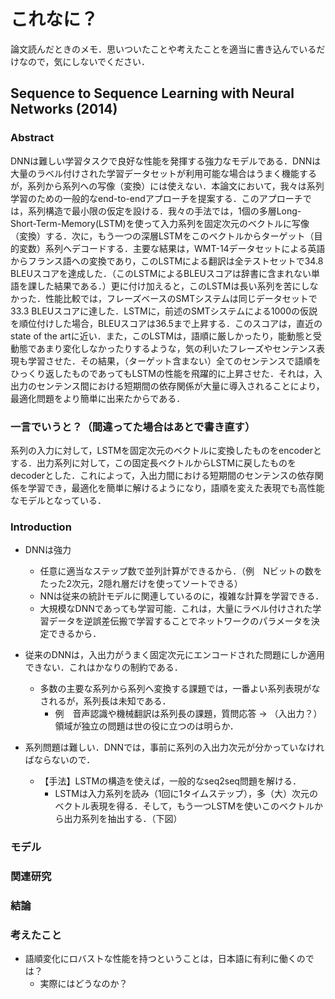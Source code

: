 # これなに？

論文読んだときのメモ．思いついたことや考えたことを適当に書き込んでいるだけなので，気にしないでください．

## Sequence to Sequence Learning with Neural Networks (2014)

### Abstract
DNNは難しい学習タスクで良好な性能を発揮する強力なモデルである．DNNは大量のラベル付けされた学習データセットが利用可能な場合はうまく機能するが，系列から系列への写像（変換）には使えない．本論文において，我々は系列学習のための一般的なend-to-endアプローチを提案する．このアプローチでは，系列構造で最小限の仮定を設ける．我々の手法では，1個の多層Long-Short-Term-Memory(LSTM)を使って入力系列を固定次元のベクトルに写像（変換）する．次に，もう一つの深層LSTMをこのベクトルからターゲット（目的変数）系列へデコードする．主要な結果は，WMT-14データセットによる英語からフランス語への変換であり，このLSTMによる翻訳は全テストセットで34.8 BLEUスコアを達成した．（このLSTMによるBLEUスコアは辞書に含まれない単語を課した結果である．）更に付け加えると，このLSTMは長い系列を苦にしなかった．性能比較では，フレーズベースのSMTシステムは同じデータセットで33.3 BLEUスコアに達した．LSTMに，前述のSMTシステムによる1000の仮説を順位付けした場合，BLEUスコアは36.5まで上昇する．このスコアは，直近のstate of the artに近い．また，このLSTMは，語順に厳しかったり，能動態と受動態であまり変化しなかったりするような，気の利いたフレーズやセンテンス表現も学習させた．その結果，（ターゲット含まない）全てのセンテンスで語順をひっくり返したものであってもLSTMの性能を飛躍的に上昇させた．それは，入出力のセンテンス間における短期間の依存関係が大量に導入されることにより，最適化問題をより簡単に出来たからである．


### 一言でいうと？（間違ってた場合はあとで書き直す）

系列の入力に対して，LSTMを固定次元のベクトルに変換したものをencoderとする．出力系列に対して，この固定長ベクトルからLSTMに戻したものをdecoderとした．これによって，入出力間における短期間のセンテンスの依存関係を学習でき，最適化を簡単に解けるようになり，語順を変えた表現でも高性能なモデルとなっている．

### Introduction
- DNNは強力
    - 任意に適当なステップ数で並列計算ができるから．（例　Nビットの数をたった2次元，2隠れ層だけを使ってソートできる）
    - NNは従来の統計モデルに関連しているのに，複雑な計算を学習できる．
    - 大規模なDNNであっても学習可能．これは，大量にラベル付けされた学習データを逆誤差伝搬で学習することでネットワークのパラメータを決定できるから．

- 従来のDNNは，入出力がうまく固定次元にエンコードされた問題にしか適用できない．これはかなりの制約である．
    - 多数の主要な系列から系列へ変換する課題では，一番よい系列表現がなされるが，系列長は未知である．
        - 例　音声認識や機械翻訳は系列長の課題，質問応答
    → （入出力？）領域が独立の問題は世の役に立つのは明らか．

- 系列問題は難しい．DNNでは，事前に系列の入出力次元が分かっていなければならないので．
    - 【手法】LSTMの構造を使えば，一般的なseq2seq問題を解ける．
        - LSTMは入力系列を読み（1回に1タイムステップ），多（大）次元のベクトル表現を得る．そして，もう一つLSTMを使いこのベクトルから出力系列を抽出する．（下図）



### モデル

### 関連研究

### 結論


### 考えたこと
- 語順変化にロバストな性能を持つということは，日本語に有利に働くのでは？
    - 実際にはどうなのか？
